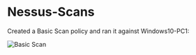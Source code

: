 # Nessus-Scans
Created a Basic Scan policy and ran it against Windows10-PC1:

![Basic Scan](https://github.com/Larry-Wilkes-CyberCloud/Nessus-Scans/assets/93053015/ace53de4-7c89-4bee-b5a5-c1cf790edfa9)
